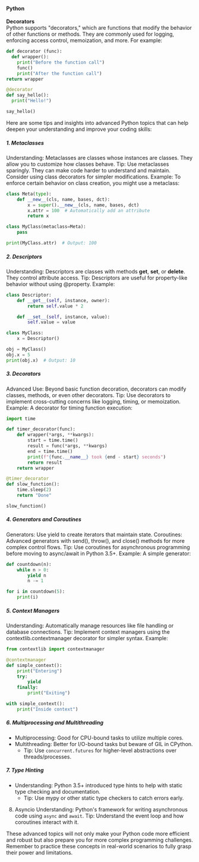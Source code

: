 #### Python

**Decorators**  
Python supports "decorators," which are functions that modify the behavior of other functions or methods. They are commonly used for logging, enforcing access control, memoization, and more. For example: 

```python
def decorator (func):
  def wrapper():
    print("Before the function call")
    func()
    print("After the function call")
return wrapper

@decorator
def say_hello():
  print("Hello!")

say_hello()
```

Here are some tips and insights into advanced Python topics that can help deepen your understanding and improve your coding skills:

##### 1. Metaclasses
Understanding: Metaclasses are classes whose instances are classes. They allow you to customize how classes behave.
Tip: Use metaclasses sparingly. They can make code harder to understand and maintain. Consider using class decorators for simpler modifications.
Example: To enforce certain behavior on class creation, you might use a metaclass:
```python
class Meta(type):
    def __new__(cls, name, bases, dct):
        x = super().__new__(cls, name, bases, dct)
        x.attr = 100  # Automatically add an attribute
        return x

class MyClass(metaclass=Meta):
    pass

print(MyClass.attr)  # Output: 100
```
##### 2. Descriptors
Understanding: Descriptors are classes with methods __get__, __set__, or __delete__. They control attribute access.
Tip: Descriptors are useful for property-like behavior without using @property.
Example:
```python
class Descriptor:
    def __get__(self, instance, owner):
        return self.value * 2

    def __set__(self, instance, value):
        self.value = value

class MyClass:
    x = Descriptor()

obj = MyClass()
obj.x = 5
print(obj.x)  # Output: 10
```
##### 3. Decorators
Advanced Use: Beyond basic function decoration, decorators can modify classes, methods, or even other decorators.
Tip: Use decorators to implement cross-cutting concerns like logging, timing, or memoization.
Example: A decorator for timing function execution:
```python
import time

def timer_decorator(func):
    def wrapper(*args, **kwargs):
        start = time.time()
        result = func(*args, **kwargs)
        end = time.time()
        print(f"{func.__name__} took {end - start} seconds")
        return result
    return wrapper

@timer_decorator
def slow_function():
    time.sleep(2)
    return "Done"

slow_function()
```
##### 4. Generators and Coroutines
Generators: Use yield to create iterators that maintain state.
Coroutines: Advanced generators with send(), throw(), and close() methods for more complex control flows.
Tip: Use coroutines for asynchronous programming before moving to async/await in Python 3.5+.
Example: A simple generator:
```python
def countdown(n):
    while n > 0:
        yield n
        n -= 1

for i in countdown(5):
    print(i)
```
##### 5. Context Managers
Understanding: Automatically manage resources like file handling or database connections.
Tip: Implement context managers using the contextlib.contextmanager decorator for simpler syntax.
Example:
```python
from contextlib import contextmanager

@contextmanager
def simple_context():
    print("Entering")
    try:
        yield
    finally:
        print("Exiting")

with simple_context():
    print("Inside context")
```
##### 6. Multiprocessing and Multithreading
- Multiprocessing: Good for CPU-bound tasks to utilize multiple cores.
- Multithreading: Better for I/O-bound tasks but beware of GIL in CPython.
  - Tip: Use `concurrent.futures` for higher-level abstractions over threads/processes.

##### 7. Type Hinting
- Understanding: Python 3.5+ introduced type hints to help with static type checking and documentation.
  - Tip: Use mypy or other static type checkers to catch errors early.

8. Asyncio
Understanding: Python's framework for writing asynchronous code using `async` and `await`.
Tip: Understand the event loop and how coroutines interact with it.

These advanced topics will not only make your Python code more efficient and robust but also prepare you for more complex programming challenges. Remember to practice these concepts in real-world scenarios to fully grasp their power and limitations.

